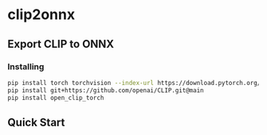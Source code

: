 # clip2onnx
## Export CLIP to ONNX

### Installing

```bash
pip install torch torchvision --index-url https://download.pytorch.org/whl/cu118
pip install git+https://github.com/openai/CLIP.git@main
pip install open_clip_torch
```

## Quick Start

